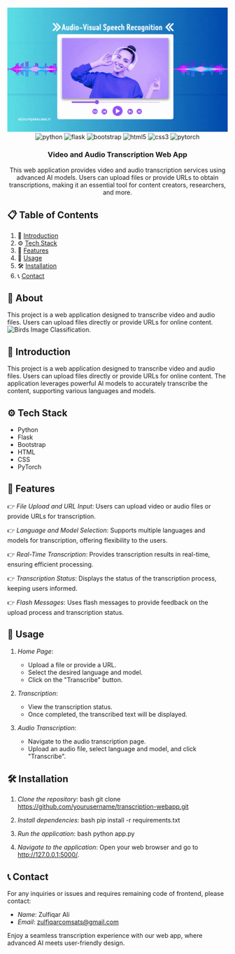 <div align="center">
  <br />
    <a href="https://youtu.be/vpvtZZi5ZWk?feature=shared" target="_blank">
      <img src="demo-transcriptionbanner.gif" alt="Project Banner">
    </a>
  <br />

  <div>
    <img src="https://img.shields.io/badge/-Python-black?style=for-the-badge&logoColor=white&logo=python&color=3776AB" alt="python" />
    <img src="https://img.shields.io/badge/-Flask-black?style=for-the-badge&logoColor=white&logo=flask&color=000000" alt="flask" />
    <img src="https://img.shields.io/badge/-Bootstrap-black?style=for-the-badge&logoColor=white&logo=bootstrap&color=7952B3" alt="bootstrap" />
    <img src="https://img.shields.io/badge/-HTML-black?style=for-the-badge&logoColor=white&logo=html5&color=E34F26" alt="html5" />
    <img src="https://img.shields.io/badge/-CSS-black?style=for-the-badge&logoColor=white&logo=css3&color=1572B6" alt="css3" />
    <img src="https://img.shields.io/badge/-PyTorch-black?style=for-the-badge&logoColor=white&logo=pytorch&color=EE4C2C" alt="pytorch" />
  </div>

  <h3 align="center">Video and Audio Transcription Web App</h3>

  <div align="center">
    This web application provides video and audio transcription services using advanced AI models. Users can upload files or provide URLs to obtain transcriptions, making it an essential tool for content creators, researchers, and more.
  </div>
</div>

## 📋 <a name="table">Table of Contents</a>

1. 📄 [Introduction](#introduction)
2. ⚙️ [Tech Stack](#tech-stack)
3. 🔋 [Features](#features)
4. 🚀 [Usage](#usage)
5. 🛠️ [Installation](#installation)
6. 📞 [Contact](#contact)

## 🚨 About 

This project is a web application designed to transcribe video and audio files. Users can upload files directly or provide URLs for online content. ![Birds Image Classification](./transdemo.gif).

## <a name="introduction">📄 Introduction</a>

This project is a web application designed to transcribe video and audio files. Users can upload files directly or provide URLs for online content. The application leverages powerful AI models to accurately transcribe the content, supporting various languages and models.

## <a name="tech-stack">⚙️ Tech Stack</a>

- Python
- Flask
- Bootstrap
- HTML
- CSS
- PyTorch

## <a name="features">🔋 Features</a>

👉 *File Upload and URL Input*: Users can upload video or audio files or provide URLs for transcription.

👉 *Language and Model Selection*: Supports multiple languages and models for transcription, offering flexibility to the users.

👉 *Real-Time Transcription*: Provides transcription results in real-time, ensuring efficient processing.

👉 *Transcription Status*: Displays the status of the transcription process, keeping users informed.

👉 *Flash Messages*: Uses flash messages to provide feedback on the upload process and transcription status.

## <a name="usage">🚀 Usage</a>

1. *Home Page*: 
    - Upload a file or provide a URL.
    - Select the desired language and model.
    - Click on the "Transcribe" button.

2. *Transcription*: 
    - View the transcription status.
    - Once completed, the transcribed text will be displayed.

3. *Audio Transcription*: 
    - Navigate to the audio transcription page.
    - Upload an audio file, select language and model, and click "Transcribe".

## <a name="installation">🛠️ Installation</a>

1. *Clone the repository*:
    bash
    git clone https://github.com/yourusername/transcription-webapp.git
    

2. *Install dependencies*:
    bash
    pip install -r requirements.txt
    

3. *Run the application*:
    bash
    python app.py
    

4. *Navigate to the application*:
    Open your web browser and go to http://127.0.0.1:5000/.

## <a name="contact">📞 Contact</a>

For any inquiries or issues and requires remaining code of frontend, please contact:

- *Name*: Zulfiqar Ali
- *Email*: zulfiqarcomsats@gmail.com

Enjoy a seamless transcription experience with our web app, where advanced AI meets user-friendly design.